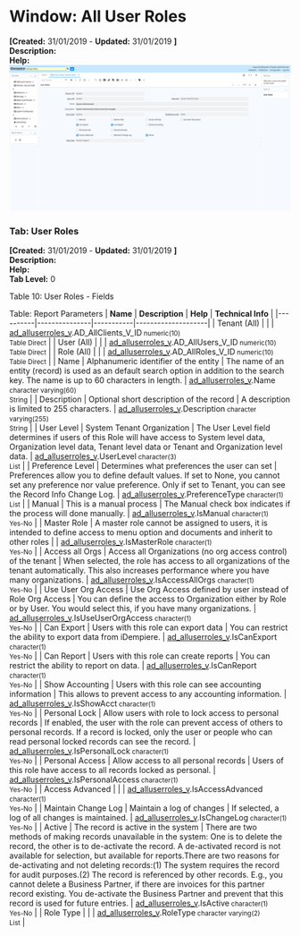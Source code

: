 # Window: All User Roles

**[Created:** 31/01/2019 - **Updated:** 31/01/2019 **]**  
**Description:**   
**Help:**   
![](/img/docs/manual/AllUserRoles-Window_iDempiere_v12.0.0.png)

### Tab: User Roles

**[Created:** 31/01/2019 - **Updated:** 31/01/2019 **]**   
**Description:**   
**Help:**   
**Tab Level:** 0

Table 10: User Roles - Fields 

Table: Report Parameters
| **Name** | **Description** | **Help** | **Technical Info** |
|----------|---------------|-----------|--------------------|
| Tenant (All) |  |  | [ad_alluserroles_v](https://idempiere-schemaspy.muriloht.com/adempiere/tables/ad_alluserroles_v.html).AD_AllClients_V_ID<small> numeric(10) <br/> Table Direct</small> | 
| User (All) |  |  | [ad_alluserroles_v](https://idempiere-schemaspy.muriloht.com/adempiere/tables/ad_alluserroles_v.html).AD_AllUsers_V_ID<small> numeric(10) <br/> Table Direct</small> | 
| Role (All) |  |  | [ad_alluserroles_v](https://idempiere-schemaspy.muriloht.com/adempiere/tables/ad_alluserroles_v.html).AD_AllRoles_V_ID<small> numeric(10) <br/> Table Direct</small> | 
| Name | Alphanumeric identifier of the entity | The name of an entity (record) is used as an default search option in addition to the search key. The name is up to 60 characters in length. | [ad_alluserroles_v](https://idempiere-schemaspy.muriloht.com/adempiere/tables/ad_alluserroles_v.html).Name<small> character varying(60) <br/> String</small> | 
| Description | Optional short description of the record | A description is limited to 255 characters. | [ad_alluserroles_v](https://idempiere-schemaspy.muriloht.com/adempiere/tables/ad_alluserroles_v.html).Description<small> character varying(255) <br/> String</small> | 
| User Level | System Tenant Organization | The User Level field determines if users of this Role will have access to System level data, Organization level data, Tenant level data or Tenant and Organization level data. | [ad_alluserroles_v](https://idempiere-schemaspy.muriloht.com/adempiere/tables/ad_alluserroles_v.html).UserLevel<small> character(3) <br/> List</small> | 
| Preference Level | Determines what preferences the user can set | Preferences allow you to define default values.  If set to None, you cannot set any preference nor value preference. Only if set to Tenant, you can see the Record Info Change Log. | [ad_alluserroles_v](https://idempiere-schemaspy.muriloht.com/adempiere/tables/ad_alluserroles_v.html).PreferenceType<small> character(1) <br/> List</small> | 
| Manual | This is a manual process | The Manual check box indicates if the process will done manually. | [ad_alluserroles_v](https://idempiere-schemaspy.muriloht.com/adempiere/tables/ad_alluserroles_v.html).IsManual<small> character(1) <br/> Yes-No</small> | 
| Master Role | A master role cannot be assigned to users, it is intended to define access to menu option and documents and inherit to other roles |  | [ad_alluserroles_v](https://idempiere-schemaspy.muriloht.com/adempiere/tables/ad_alluserroles_v.html).IsMasterRole<small> character(1) <br/> Yes-No</small> | 
| Access all Orgs | Access all Organizations (no org access control) of the tenant | When selected, the role has access to all organizations of the tenant automatically. This also increases performance where you have many organizations. | [ad_alluserroles_v](https://idempiere-schemaspy.muriloht.com/adempiere/tables/ad_alluserroles_v.html).IsAccessAllOrgs<small> character(1) <br/> Yes-No</small> | 
| Use User Org Access | Use Org Access defined by user instead of Role Org Access | You can define the access to Organization either by Role or by User.  You would select this, if you have many organizations. | [ad_alluserroles_v](https://idempiere-schemaspy.muriloht.com/adempiere/tables/ad_alluserroles_v.html).IsUseUserOrgAccess<small> character(1) <br/> Yes-No</small> | 
| Can Export | Users with this role can export data | You can restrict the ability to export data from iDempiere. | [ad_alluserroles_v](https://idempiere-schemaspy.muriloht.com/adempiere/tables/ad_alluserroles_v.html).IsCanExport<small> character(1) <br/> Yes-No</small> | 
| Can Report | Users with this role can create reports | You can restrict the ability to report on data. | [ad_alluserroles_v](https://idempiere-schemaspy.muriloht.com/adempiere/tables/ad_alluserroles_v.html).IsCanReport<small> character(1) <br/> Yes-No</small> | 
| Show Accounting | Users with this role can see accounting information | This allows to prevent access to any accounting information. | [ad_alluserroles_v](https://idempiere-schemaspy.muriloht.com/adempiere/tables/ad_alluserroles_v.html).IsShowAcct<small> character(1) <br/> Yes-No</small> | 
| Personal Lock | Allow users with role to lock access to personal records | If enabled, the user with the role can prevent access of others to personal records.  If a record is locked, only the user or people who can read personal locked records can see the record. | [ad_alluserroles_v](https://idempiere-schemaspy.muriloht.com/adempiere/tables/ad_alluserroles_v.html).IsPersonalLock<small> character(1) <br/> Yes-No</small> | 
| Personal Access | Allow access to all personal records | Users of this role have access to all records locked as personal. | [ad_alluserroles_v](https://idempiere-schemaspy.muriloht.com/adempiere/tables/ad_alluserroles_v.html).IsPersonalAccess<small> character(1) <br/> Yes-No</small> | 
| Access Advanced |  |  | [ad_alluserroles_v](https://idempiere-schemaspy.muriloht.com/adempiere/tables/ad_alluserroles_v.html).IsAccessAdvanced<small> character(1) <br/> Yes-No</small> | 
| Maintain Change Log | Maintain a log of changes | If selected, a log of all changes is maintained. | [ad_alluserroles_v](https://idempiere-schemaspy.muriloht.com/adempiere/tables/ad_alluserroles_v.html).IsChangeLog<small> character(1) <br/> Yes-No</small> | 
| Active | The record is active in the system | There are two methods of making records unavailable in the system: One is to delete the record, the other is to de-activate the record. A de-activated record is not available for selection, but available for reports.There are two reasons for de-activating and not deleting records:(1) The system requires the record for audit purposes.(2) The record is referenced by other records. E.g., you cannot delete a Business Partner, if there are invoices for this partner record existing. You de-activate the Business Partner and prevent that this record is used for future entries. | [ad_alluserroles_v](https://idempiere-schemaspy.muriloht.com/adempiere/tables/ad_alluserroles_v.html).IsActive<small> character(1) <br/> Yes-No</small> | 
| Role Type |  |  | [ad_alluserroles_v](https://idempiere-schemaspy.muriloht.com/adempiere/tables/ad_alluserroles_v.html).RoleType<small> character varying(2) <br/> List</small> | 


